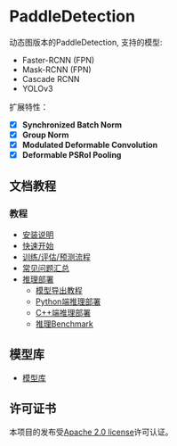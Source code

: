 # PaddleDetection

动态图版本的PaddleDetection, 支持的模型:

- Faster-RCNN (FPN)
- Mask-RCNN (FPN)
- Cascade RCNN
- YOLOv3

扩展特性：

- [x] **Synchronized Batch Norm**
- [x] **Group Norm**
- [x] **Modulated Deformable Convolution**
- [x] **Deformable PSRoI Pooling**

## 文档教程

### 教程

- [安装说明](docs/tutorials/INSTALL_cn.md)
- [快速开始](docs/tutorials/QUICK_STARTED_cn.md)
- [训练/评估/预测流程](docs/tutorials/GETTING_STARTED_cn.md)
- [常见问题汇总](docs/FAQ.md)
- [推理部署](deploy)
    - [模型导出教程](docs/advanced_tutorials/deploy/EXPORT_MODEL.md)
    - [Python端推理部署](deploy/python)
    - [C++端推理部署](deploy/cpp)
    - [推理Benchmark](docs/advanced_tutorials/deploy/BENCHMARK_INFER_cn.md)

## 模型库
- [模型库](docs/MODEL_ZOO_cn.md)

## 许可证书
本项目的发布受[Apache 2.0 license](LICENSE)许可认证。
